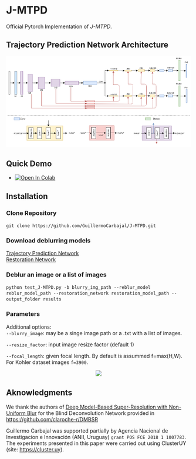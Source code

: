 # J-MTPD

Official Pytorch Implementation  of *J-MTPD*. 
 

## Trajectory Prediction Network Architecture
<p align="center">
<img width="900" src="imgs/two_branches.png?raw=true">
  </p>
  
## Quick Demo


* <a href="https://colab.research.google.com/github/GuillermoCarbajal/J-MTPD/blob/main/J-MTPD_demo.ipynb" target="_parent"><img src="https://colab.research.google.com/assets/colab-badge.svg" alt="Open In Colab"/></a>

## Installation
### Clone Repository
```
git clone https://github.com/GuillermoCarbajal/J-MTPD.git
```


### Download deblurring models

[Trajectory Prediction Network](https://iie.fing.edu.uy/~carbajal/J-MTPD/camera_shake_epoch25_epoch35_epoch50_epoch10_epoch5_epoch25_epoch25_epoch25_epoch27_epoch24_epoch4_epoch10_epoch22_epoch23_epoch90.pkl)           
[Restoration Network](https://iie.fing.edu.uy/~carbajal/J-MTPD/camera_shake_epoch25_epoch35_epoch50_epoch10_epoch5_epoch25_epoch25_epoch25_epoch27_epoch24_epoch4_epoch10_epoch22_epoch23_epoch90_G.pkl)

### Deblur an image or a list of images
```
python test_J-MTPD.py -b blurry_img_path --reblur_model reblur_model_path --restoration_network restoration_model_path --output_folder results
```

### Parameters
Additional options:   
  `--blurry_image`: may be a singe image path or a .txt with a list of images.
  
  `--resize_factor`: input image resize factor (default 1)     
  
  `--focal_length`: given focal length. By default is assummed f=max(H,W). For Kohler dataset images `f=3900`.
  

<p align="center">
<img width="900" src="imgs/sat_images_examples.png?raw=true">
  </p>

## Aknowledgments 
We thank the authors of [Deep Model-Based Super-Resolution with Non-Uniform Blur](https://arxiv.org/abs/2204.10109) for the Blind Deconvolution Network provided in https://github.com/claroche-r/DMBSR 


Guillermo Carbajal was supported partially by Agencia Nacional de Investigacion e Innovación (ANII, Uruguay) `grant POS FCE 2018 1 1007783`. The experiments presented in this paper were carried out using ClusterUY (site: https://cluster.uy).
